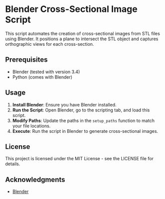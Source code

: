 # Blender Cross-Sectional Image Script

This script automates the creation of cross-sectional images from STL files using Blender. It positions a plane to intersect the STL object and captures orthographic views for each cross-section.

## Prerequisites

- Blender (tested with version 3.4)
- Python (comes with Blender)

## Usage

1. **Install Blender**: Ensure you have Blender installed.
2. **Run the Script**: Open Blender, go to the scripting tab, and load this script.
3. **Modify Paths**: Update the paths in the `setup_paths` function to match your file locations.
4. **Execute**: Run the script in Blender to generate cross-sectional images.

## License

This project is licensed under the MIT License - see the LICENSE file for details.

## Acknowledgments

- [Blender](https://www.blender.org/)
